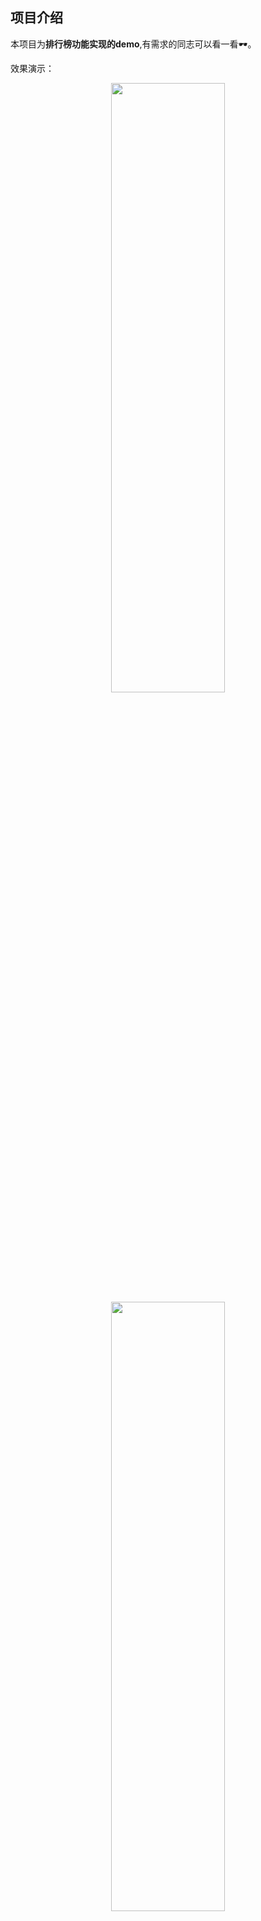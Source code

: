 ## 项目介绍

本项目为**排行榜功能实现的demo**,有需求的同志可以看一看🕶。

效果演示：

<center><img src="https://img-blog.csdnimg.cn/b0945f0b16994e069c0e6bada1ffae44.gif" width="60%" height="50%"></center>

<center><img src="https://img-blog.csdnimg.cn/565a25ee908146c2a5639617bf69bcfc.png" width="60%" height="50%"></center>

项目博客地址为：[微信小程序之排行榜功能实现](https://blog.csdn.net/booze_/article/details/127845646),同时也欢迎大家访问我的博客。



(☞ﾟヮﾟ)☞希望大家多多star🎇